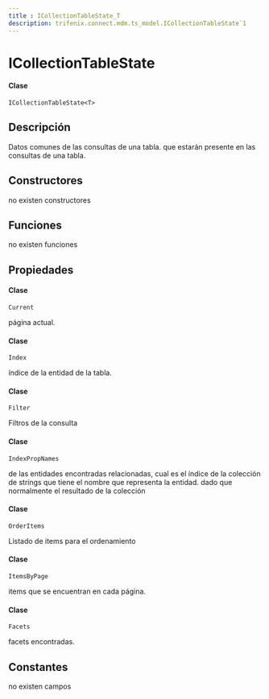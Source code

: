 ```yaml
---
title : ICollectionTableState_T
description: trifenix.connect.mdm.ts_model.ICollectionTableState`1
---
```


# ICollectionTableState<T>

<CodeBlock slots = 'heading, code' repeat = '1' languages = 'C#' />

#### Clase
```
ICollectionTableState<T>
```

## Descripción
Datos comunes de las consultas de una tabla.
que estarán presente en las consultas de una tabla.
## Constructores

no existen constructores


## Funciones

no existen funciones

## Propiedades


<CodeBlock slots = 'heading, code' repeat = '1' languages = 'C#' />

#### Clase
```
Current
```


página actual.

<CodeBlock slots = 'heading, code' repeat = '1' languages = 'C#' />

#### Clase
```
Index
```


índice de la entidad de la tabla.

<CodeBlock slots = 'heading, code' repeat = '1' languages = 'C#' />

#### Clase
```
Filter
```


Filtros de la consulta

<CodeBlock slots = 'heading, code' repeat = '1' languages = 'C#' />

#### Clase
```
IndexPropNames
```


de las entidades encontradas relacionadas, cual es el índice de la colección 
de strings que tiene el nombre que representa la entidad.
dado que normalmente el resultado de la colección

<CodeBlock slots = 'heading, code' repeat = '1' languages = 'C#' />

#### Clase
```
OrderItems
```


Listado de items para el ordenamiento

<CodeBlock slots = 'heading, code' repeat = '1' languages = 'C#' />

#### Clase
```
ItemsByPage
```


items que se encuentran en cada página.

<CodeBlock slots = 'heading, code' repeat = '1' languages = 'C#' />

#### Clase
```
Facets
```


facets encontradas.
## Constantes
no existen campos


